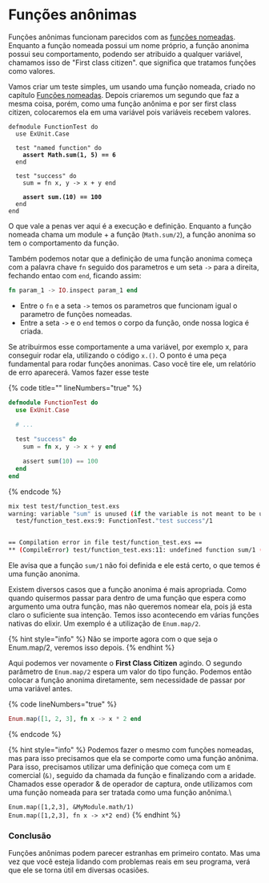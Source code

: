 # Funções anônimas

Funções anônimas funcionam parecidos com as [funções nomeadas](nomeadas.md). Enquanto a função nomeada possui um nome próprio, a função anonima possui seu comportamento, podendo ser atribuido a qualquer variável, chamamos isso de "First class citizen". que significa que tratamos funções como valores.

Vamos criar um teste simples, um usando uma função nomeada, criado no capítulo [Funções nomeadas](nomeadas.md). Depois criaremos um segundo que faz a mesma coisa, porém, como uma função anônima e por ser first class citizen, colocaremos ela em uma variável pois variáveis recebem valores.

<pre class="language-elixir" data-title="" data-line-numbers><code class="lang-elixir">defmodule FunctionTest do
  use ExUnit.Case

  test "named function" do
<strong>    assert Math.sum(1, 5) == 6
</strong>  end

  test "success" do
    sum = fn x, y -> x + y end

<strong>    assert sum.(10) == 100
</strong>  end
end
</code></pre>

O que vale a penas ver aqui é a execução e definição. Enquanto a função nomeada chama um module + a função (`Math.sum/2`), a função anonima so tem o comportamento da função.&#x20;

Também podemos notar que a definição de uma função anonima começa com a palavra chave `fn` seguido dos parametros e um seta `->` para a direita, fechando entao com `end`, ficando assim:

```elixir
fn param_1 -> IO.inspect param_1 end
```

* Entre o `fn` e a seta `->` temos os parametros que funcionam igual o parametro de funções nomeadas.&#x20;
* Entre a seta `->` e o `end` temos o corpo da função, onde nossa logica é criada.

Se atribuirmos esse comportamente a uma variável, por exemplo x, para conseguir rodar ela, utilizando o código `x.()`. O ponto é uma peça fundamental para rodar funções anonimas. Caso você tire ele, um relatório de erro aparecerá. Vamos fazer esse teste

{% code title="" lineNumbers="true" %}
```elixir
defmodule FunctionTest do
  use ExUnit.Case

  # ...
  
  test "success" do
    sum = fn x, y -> x + y end

    assert sum(10) == 100
  end
end
```
{% endcode %}

```sh
mix test test/function_test.exs
warning: variable "sum" is unused (if the variable is not meant to be used, prefix it with an underscore)
  test/function_test.exs:9: FunctionTest."test success"/1


== Compilation error in file test/function_test.exs ==
** (CompileError) test/function_test.exs:11: undefined function sum/1 (expected FunctionTest to define such a function or for it to be imported, but none are available)
```

Ele avisa que a função `sum/1` não foi definida e ele está certo, o que temos é uma função anonima.

Existem diversos casos que a função anonima é mais apropriada. Como quando quisermos passar para dentro de uma função que espera como argumento uma outra função, mas não queremos nomear ela, pois já esta claro o suficiente sua intenção. Temos isso acontecendo em várias funções nativas do elixir. Um exemplo é a utilização de `Enum.map/2`.

{% hint style="info" %}
Não se importe agora com o que seja o Enum.map/2, veremos isso depois.
{% endhint %}

Aqui podemos ver novamente o **First Class Citizen** agindo. O segundo parâmetro de `Enum.map/2` espera um valor do tipo função. Podemos então colocar a função anonima diretamente, sem necessidade de passar por uma variável antes.

{% code lineNumbers="true" %}
```elixir
Enum.map([1, 2, 3], fn x -> x * 2 end
```
{% endcode %}

{% hint style="info" %}
Podemos fazer o mesmo com funções nomeadas, mas para isso precisamos que ela se comporte como uma função anônima.  Para isso, precisamos utilizar uma definição que começa com um `E` comercial (`&)`, seguido da chamada da função e finalizando com a aridade. Chamados esse operador & de operador de captura, onde utilizamos com uma função nomeada para ser tratada como uma função anônima.\


`Enum.map([1,2,3], &MyModule.math/1)`\
`Enum.map([1,2,3], fn x -> x*2 end)`
{% endhint %}

### Conclusão

Funções anônimas podem parecer estranhas em primeiro contato. Mas uma vez que você esteja lidando com problemas reais em seu programa, verá que ele se torna útil em diversas ocasiões.
